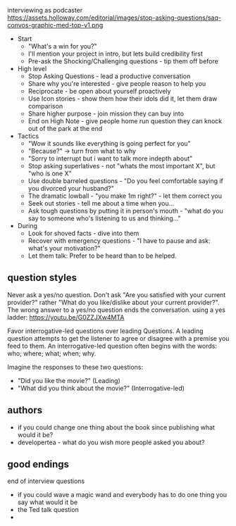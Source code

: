 interviewing as podcaster https://assets.holloway.com/editorial/images/stop-asking-questions/saq-convos-graphic-med-top-v1.png

- Start
	- "What's a win for you?"
	- I'll mention your project in intro, but lets build credibility first
	- Pre-ask the Shocking/Challenging questions - tip them off before
- High level
	- Stop Asking Questions - lead a productive conversation
	- Share why you're interested - give people reason to help you
	- Reciprocate - be open about yourself proactively
	- Use Icon stories - show them how their idols did it, let them draw comparison
	- Share higher purpose - join mission they can buy into
	- End on High Note - give people home run question they can knock out of the park at the end
- Tactics
	- "Wow it sounds like everything is going perfect for you"
	- "Because?" -> turn from what to why
	- "Sorry to interrupt but i want to talk more indepth about"
	- Stop asking superlatives - not "whats the most important X", but "who is one X"
	- Use double barreled questions - "Do you feel comfortable saying if you divorced your husband?"
	- The dramatic lowball - "you make 1m right?" - let them correct you
	- Seek out stories - tell me about a time when you...
	- Ask tough questions by putting it in person's mouth - "what do you say to someone who's listening to us and thinking..."
- During
	- Look for shoved facts - dive into them
	- Recover with emergency questions - "I have to pause and ask: what's your motivation?"
	- Let them talk: Prefer to be heard than to be helped.

## question styles

Never ask a yes/no question. Don't ask "Are you satisfied with your current provider?" rather "What do you like/dislike about your current provider?". The wrong answer to a yes/no question ends the conversation.
using a yes ladder: https://youtu.be/G0ZZJXw4MTA

Favor interrogative-led questions over leading Questions. A leading question attempts to get the listener to agree or disagree with a premise you feed to them. An interrogative-led question often begins with the words: who; where; what; when; why.

Imagine the responses to these two questions:
- "Did you like the movie?" (Leading)
- "What did you think about the movie?" (Interrogative-led)

## authors

- if you could change one thing about the book since publishing what would it be?
- developertea - what do you wish more people asked you about?

## good endings

end of interview questions
- if you could wave a magic wand and everybody has to do one thing you say what would it be
- the Ted talk question
-